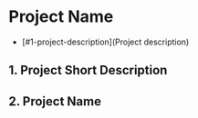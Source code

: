 # Project Name

- [#1-project-description](Project description)

## 1. Project Short Description

## 2. Project Name